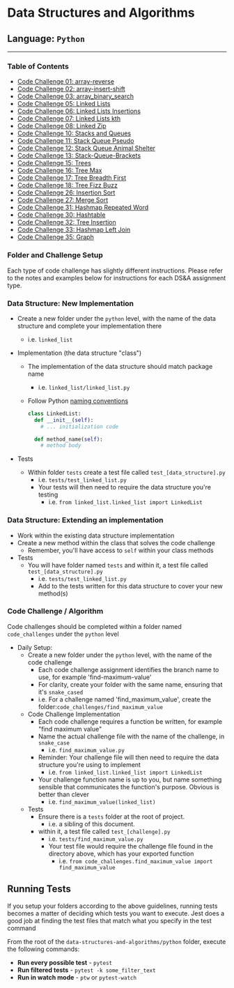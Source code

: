 # Data Structures and Algorithms

## Language: `Python`

-------

### Table of Contents

- [Code Challenge 01: array-reverse](code_challenges/array-reverse/README.md)
- [Code Challenge 02: array-insert-shift](code_challenges/array-insert-shift/README.md)
- [Code Challenge 03: array_binary_search](code_challenges/array_binary_search/README.md)
- [Code Challenge 05: Linked Lists](../python/docs/linked_list/README.md)
- [Code Challenge 06: Linked Lists Insertions](../python/docs/linked_list_insertions/README.md)
- [Code Challenge 07: Linked Lists kth](../python/docs/linked_list_kth/README.md)
- [Code Challenge 08: Linked Zip](../python/docs/linked_list_zip/README.md)
- [Code Challenge 10: Stacks and Queues](../python/docs/stack_and_queue/README.md)
- [Code Challenge 11: Stack Queue Pseudo](../python/docs/stack_queue_pseudo/README.md)
- [Code Challenge 12: Stack Queue Animal Shelter](../python/docs/stack_queue_animal_shelter/README.md)
- [Code Challenge 13: Stack-Queue-Brackets](../python/docs/stack_queue_brackets/README.md)
- [Code Challenge 15: Trees](../python/docs/trees/README.md)
- [Code Challenge 16: Tree Max](../python/docs/tree_max/README.md)
- [Code Challenge 17: Tree Breadth First](../python/docs/tree_breadth_first/README.md)
- [Code Challenge 18: Tree Fizz Buzz](../python/docs/tree_fizz_buzz/README.md)
- [Code Challenge 26: Insertion Sort](../sorting/insertion/README.md)
- [Code Challenge 27: Merge Sort](../sorting/merge/README.md)
- [Code Challenge 31: Hashmap Repeated Word](../python/docs/hashtable_repeated_word/README.md)
- [Code Challenge 30: Hashtable](../python/docs/hashtable/README.md)
- [Code Challenge 32: Tree Insertion](../python/docs/tree_intersection/README.md)
- [Code Challenge 33: Hashmap Left Join](../python/docs/hashtable_left_join/README.md)
- [Code Challenge 35: Graph](../python/docs/graph/README.md)

### Folder and Challenge Setup

Each type of code challenge has slightly different instructions. Please refer to the notes and examples below for instructions for each DS&A assignment type.

### Data Structure: New Implementation

- Create a new folder under the `python` level, with the name of the data structure and complete your implementation there
  - i.e. `linked_list`
- Implementation (the data structure "class")
  - The implementation of the data structure should match package name
    - i.e. `linked_list/linked_list.py`
  - Follow Python [naming conventions](https://www.python.org/dev/peps/pep-0008/#naming-conventions)

    ```python
    class LinkedList:
      def __init__(self):
        # ... initialization code

      def method_name(self):
        # method body
    ```

- Tests
  - Within folder `tests` create a test file called `test_[data_structure].py`
    - i.e. `tests/test_linked_list.py`
    - Your tests will then need to require the data structure you're testing
      - i.e. `from linked_list.linked_list import LinkedList`

### Data Structure: Extending an implementation

- Work within the existing data structure implementation
- Create a new method within the class that solves the code challenge
  - Remember, you'll have access to `self` within your class methods
- Tests
  - You will have folder named `tests` and within it, a test file called `test_[data_structure].py`
    - i.e. `tests/test_linked_list.py`
    - Add to the tests written for this data structure to cover your new method(s)

### Code Challenge / Algorithm

Code challenges should be completed within a folder named `code_challenges` under the `python` level

- Daily Setup:
  - Create a new folder under the `python` level, with the name of the code challenge
    - Each code challenge assignment identifies the branch name to use, for example 'find-maximum-value'
    - For clarity, create your folder with the same name, ensuring that it's `snake_cased`
    - i.e. For a challenge named 'find_maximum_value', create the folder:`code_challenges/find_maximum_value`
  - Code Challenge Implementation
    - Each code challenge requires a function be written, for example "find maximum value"
    - Name the actual challenge file with the name of the challenge, in `snake_case`
      - i.e. `find_maximum_value.py`
    - Reminder: Your challenge file will then need to require the data structure you're using to implement
      - i.e. `from linked_list.linked_list import LinkedList`
    - Your challenge function name is up to you, but name something sensible that communicates the function's purpose. Obvious is better than clever
      - i.e. `find_maximum_value(linked_list)`
  - Tests
    - Ensure there is a `tests` folder at the root of project.
      - i.e. a sibling of this document.
    - within it, a test file called `test_[challenge].py`
      - i.e. `tests/find_maximum_value.py`
      - Your test file would require the challenge file found in the directory above, which has your exported function
        - i.e. `from code_challenges.find_maximum_value import find_maximum_value`

## Running Tests

If you setup your folders according to the above guidelines, running tests becomes a matter of deciding which tests you want to execute.  Jest does a good job at finding the test files that match what you specify in the test command

From the root of the `data-structures-and-algorithms/python` folder, execute the following commands:

- **Run every possible test** - `pytest`
- **Run filtered tests** - `pytest -k some_filter_text`
- **Run in watch mode** - `ptw` or `pytest-watch`

